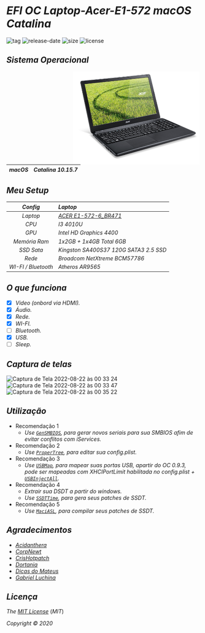 # *EFI OC Laptop-Acer-E1-572 macOS Catalina*

![tag](https://img.shields.io/github/v/release/Gilberto-Mascena/Laptop-Acer-E1-572)
![release-date](https://img.shields.io/github/release-date/Gilberto-Mascena/Laptop-Acer-E1-572)
![size](https://img.shields.io/github/repo-size/Gilberto-Mascena/Laptop-Acer-E1-572)
![license](https://img.shields.io/github/license/Gilberto-Mascena/Laptop-Acer-E1-572)
##

## *Sistema Operacional*

<img align="right" src="./Imagens/banner.png" alt="Foto NoteBook Acer" width="330">

*macOS* | *Catalina 10.15.7*
:---: | :---
## 

## *Meu Setup*

*Config* | *Laptop*
:---: | :---
 *Laptop* | [*ACER E1-572-6_BR471*](https://www.acer.com/br-pt/support?search=40545129395;NX.MEVAL.019;E1-572&filter=global_download)
 *CPU* | *I3 4010U*
 *GPU* | *Intel HD Graphics 4400*
 *Memória Ram* | *1x2GB + 1x4GB Total 6GB*
 *SSD Sata* | *Kingston SA400S37 120G SATA3 2.5 SSD*
 *Rede* | *Broadcom NetXtreme BCM57786*
 *WI-FI / Bluetooth* | *Atheros AR9565*
##

## *O que funciona*

- [x] *Video (onbord via HDMI).*
- [x] *Áudio.*
- [x] *Rede.*
- [x] *WI-FI.*
- [ ] *Bluetooth.*
- [x] *USB.*
- [ ] *Sleep.*
##

## *Captura de telas*
 
![Captura de Tela 2022-08-22 às 00 33 24](https://user-images.githubusercontent.com/103699861/185834935-b85038dd-c9d0-45cf-ba54-4c65ba1815c0.png)
![Captura de Tela 2022-08-22 às 00 33 47](https://user-images.githubusercontent.com/103699861/185834958-248b77b0-6b24-4daa-8e6a-491e9293b582.png)
![Captura de Tela 2022-08-22 às 00 35 22](https://user-images.githubusercontent.com/103699861/185834964-bd57d1cd-0aaf-4d20-81b7-31dd45014314.png)
##

## *Utilização*

* Recomendação 1
  * *Use [`GenSMBIOS`](https://github.com/corpnewt/GenSMBIOS), para gerar novos seriais para sua SMBIOS afim de evitar conflitos com iServices.*
* Recomendação 2
  * *Use [`ProperTree`](https://github.com/corpnewt/ProperTree), para editar sua config.plist.*     
* Recomendação 3
  * *Use [`USBMap`](https://github.com/corpnewt/USBMap), para mapear suas portas USB, apartir do OC 0.9.3, pode ser mapeadas com XHCIPortLimit habilitada no config.plist + [`USBInjectAll`](https://github.com/Sniki/OS-X-USB-Inject-All/releases).*
* Recomendação 4
  * *Extrair sua DSDT a partir do windows.*
  * *Use [`SSDTTime`](https://github.com/corpnewt/SSDTTime), para gera seus patches de SSDT.*    
* Recomendação 5
  * *Use [`MaciASL`](https://github.com/acidanthera/MaciASL), para compilar seus patches de SSDT.*
##

## *Agradecimentos*

- [*Acidanthera*](https://github.com/acidanthera)
- [*CorpNewt*](https://github.com/corpnewt)
- [*CrisHotpatch*](https://t.me/crishotpatch)
- [*Dortania*](https://dortania.github.io/OpenCore-Install-Guide/config.plist/haswell.html)
- [*Dicas do Mateus*](https://www.youtube.com/c/DicasdoMateus)
- [*Gabriel Luchina*](https://www.youtube.com/c/GabrielLuchina)
##

## *Licença*

*The* [*MIT License*](LICENSE.md) (*MIT*)

*Copyright :copyright: 2020* 
##
